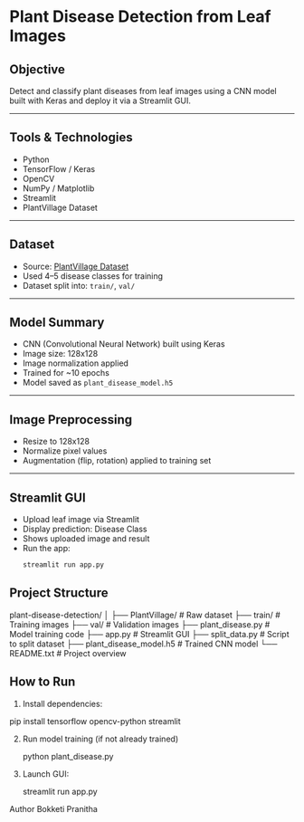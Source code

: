 #  Plant Disease Detection from Leaf Images

##  Objective
Detect and classify plant diseases from leaf images using a CNN model built with Keras and deploy it via a Streamlit GUI.

---

##  Tools & Technologies
- Python
- TensorFlow / Keras
- OpenCV
- NumPy / Matplotlib
- Streamlit
- PlantVillage Dataset

---

##  Dataset
- Source: [PlantVillage Dataset](https://www.kaggle.com/datasets/emmarex/plantdisease)
- Used 4–5 disease classes for training
- Dataset split into: `train/`, `val/`

---

##  Model Summary
- CNN (Convolutional Neural Network) built using Keras
- Image size: 128x128
- Image normalization applied
- Trained for ~10 epochs
- Model saved as `plant_disease_model.h5`

---

##  Image Preprocessing
- Resize to 128x128
- Normalize pixel values
- Augmentation (flip, rotation) applied to training set

---

##  Streamlit GUI
- Upload leaf image via Streamlit
- Display prediction: Disease Class
- Shows uploaded image and result
- Run the app:
  ```bash
  streamlit run app.py


## Project Structure

plant-disease-detection/
│
├── PlantVillage/             # Raw dataset
├── train/                    # Training images
├── val/                      # Validation images
├── plant_disease.py          # Model training code
├── app.py                    # Streamlit GUI
├── split_data.py             # Script to split dataset
├── plant_disease_model.h5    # Trained CNN model
└── README.txt                # Project overview


## How to Run

1. Install dependencies:

  pip install tensorflow opencv-python streamlit

2. Run model training (if not already trained)

    python plant_disease.py

3. Launch GUI:

   streamlit run app.py


 Author
Bokketi Pranitha
